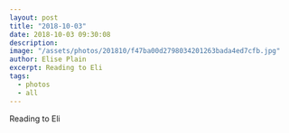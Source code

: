 ```yaml
---
layout: post
title: "2018-10-03"
date: 2018-10-03 09:30:08
description: 
image: "/assets/photos/201810/f47ba00d2798034201263bada4ed7cfb.jpg"
author: Elise Plain
excerpt: Reading to Eli
tags: 
  - photos
  - all
---
```


Reading to Eli
<p></p>
